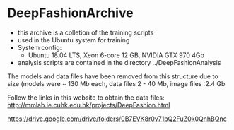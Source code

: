 # DeepFashionArchive
- this archive is a colletion of the training scripts
- used in the Ubuntu system for training
- System config:
  -  Ubuntu 18.04 LTS, Xeon 6-core 12 GB, NVIDIA GTX 970 4Gb
- analysis scripts are contained in the directory ../DeepFashionAnalysis

The models and data files have been removed from this structure due to size
(models were ~ 130 Mb each, data files 2 - 40 Mb, image files :2.4 Gb

Follow the links in this website to obtain the data files:
http://mmlab.ie.cuhk.edu.hk/projects/DeepFashion.html

https://drive.google.com/drive/folders/0B7EVK8r0v71pQ2FuZ0k0QnhBQnc
